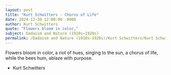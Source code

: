 ```yaml
---
layout: post
title: "Kurt Schwitters - Chorus of Life"
date: 2024-12-30 12:00:00 -0000
author: Kurt Schwitters
quote: "Flowers bloom in color,"
subject: Dadaism and Nature (1910s–1920s)
permalink: /Dadaism and Nature (1910s–1920s)/Kurt Schwitters/Kurt Schwitters - Chorus of Life
---
```


Flowers bloom in color,
a riot of hues,
singing to the sun,
a chorus of life,
while the bees hum,
ablaze with purpose.

- Kurt Schwitters
